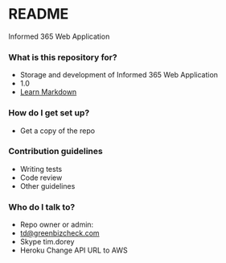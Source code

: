 # README #

Informed 365 Web Application

### What is this repository for? ###

* Storage and development of Informed 365 Web Application
* 1.0
* [Learn Markdown](https://bitbucket.org/tutorials/markdowndemo)

### How do I get set up? ###

* Get a copy of the repo

### Contribution guidelines ###

* Writing tests
* Code review
* Other guidelines

### Who do I talk to? ###

* Repo owner or admin:
* td@greenbizcheck.com
* Skype tim.dorey
* Heroku Change API URL to AWS